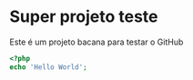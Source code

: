 # Super projeto teste
Este é um projeto bacana para testar o GitHub

```php
<?php
echo 'Hello World';
```